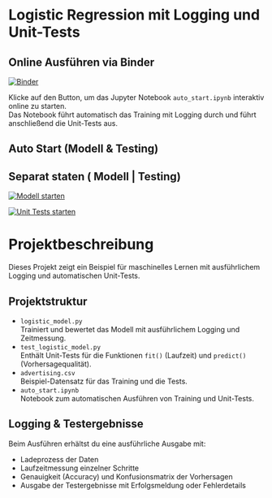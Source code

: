 # Logistic Regression mit Logging und Unit-Tests


## Online Ausführen via Binder

[![Binder](https://mybinder.org/badge_logo.svg)](https://mybinder.org/v2/gh/Jam-Reut/Logging-unit-Testing-Logistic-Regression/main?labpath=auto_start.ipynb)

Klicke auf den Button, um das Jupyter Notebook `auto_start.ipynb` interaktiv online zu starten.  
Das Notebook führt automatisch das Training mit Logging durch und führt anschließend die Unit-Tests aus.
## Auto Start (Modell & Testing)


## Separat staten ( Modell | Testing)
[![Modell starten](https://img.shields.io/badge/Run-Logistic%20Model-blue?logo=python)](https://mybinder.org/v2/gh/Jam-Reut/Logging-unit-Testing-Logistic-Regression/main?labpath=logistic_model.py)

[![Unit Tests starten](https://img.shields.io/badge/Run-Unit%20Tests-green?logo=pytest)](https://mybinder.org/v2/gh/Jam-Reut/Logging-unit-Testing-Logistic-Regression/main?labpath=test_logistic_model.py)


# Projektbeschreibung

Dieses Projekt zeigt ein Beispiel für maschinelles Lernen mit ausführlichem Logging und automatischen Unit-Tests.

## Projektstruktur

- `logistic_model.py`  
  Trainiert und bewertet das Modell mit ausführlichem Logging und Zeitmessung.  
- `test_logistic_model.py`  
  Enthält Unit-Tests für die Funktionen `fit()` (Laufzeit) und `predict()` (Vorhersagequalität).  
- `advertising.csv`  
  Beispiel-Datensatz für das Training und die Tests.  
- `auto_start.ipynb`  
  Notebook zum automatischen Ausführen von Training und Unit-Tests.  


## Logging & Testergebnisse

Beim Ausführen erhältst du eine ausführliche Ausgabe mit:  
- Ladeprozess der Daten  
- Laufzeitmessung einzelner Schritte  
- Genauigkeit (Accuracy) und Konfusionsmatrix der Vorhersagen  
- Ausgabe der Testergebnisse mit Erfolgsmeldung oder Fehlerdetails  







